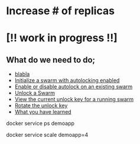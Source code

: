 # Increase # of replicas

# [!! work in progress !!]
## What do we need to do;
- [blabla](#autolock)
- [Initialize a swarm with autolocking enabled](#initialize-a-swarm-with-autolocking-enabled)
- [Enable or disable autolock on an existing swarm](#enable-or-disable-autolock-on-an-existing-swarm)
- [Unlock a Swarm](#unlock-a-swarm)
- [View the current unlock key for a running swarm](#view-the-current-unlock-key-for-a-running-swarm)
- [Rotate the unlock key](#rotate-the-unlock-key)
- [What you have learned](#lessons-learned)

docker service ps demoapp

docker service scale demoapp=4
